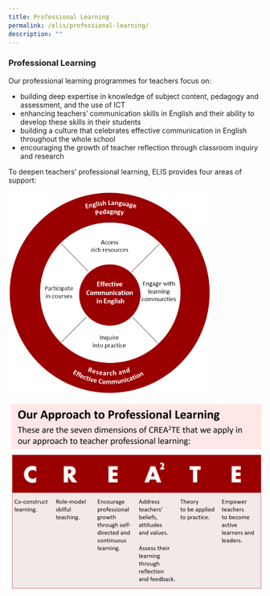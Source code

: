 ```yaml
---
title: Professional Learning
permalink: /elis/professional-learning/
description: ""
---
```

### Professional Learning

Our professional learning programmes for teachers focus on:

*   building deep expertise in knowledge of subject content, pedagogy and assessment, and the use of ICT
*   enhancing teachers’ communication skills in English and their ability to develop these skills in their students
*   building a culture that celebrates effective communication in English throughout the whole school
*   encouraging the growth of teacher reflection through classroom inquiry and research

To deepen teachers’ professional learning, ELIS provides four areas of support:

<img src="/images/elis-pl-(5-jan-2022).png" 
     style="width:80%">

![](/images/approach-to-pl_2022.png)